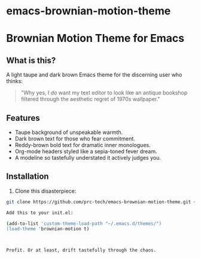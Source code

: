 # emacs-brownian-motion-theme
# Brownian Motion Theme for Emacs

## What is this?

A light taupe and dark brown Emacs theme for the discerning user who thinks:

> "Why yes, I *do* want my text editor to look like an antique bookshop filtered through the aesthetic regret of 1970s wallpaper."

## Features

- Taupe background of unspeakable warmth.
- Dark brown text for those who fear commitment.
- Reddy-brown bold text for dramatic inner monologues.
- Org-mode headers styled like a sepia-toned fever dream.
- A modeline so tastefully understated it actively judges you.

## Installation

1. Clone this disasterpiece:

```bash
git clone https://github.com/prc-tech/emacs-brownian-motion-theme.git ~/.emacs.d/themes/brownian-motion-theme/

Add this to your init.el:

(add-to-list 'custom-theme-load-path "~/.emacs.d/themes/")
(load-theme 'brownian-motion t)



Profit. Or at least, drift tastefully through the chaos.
